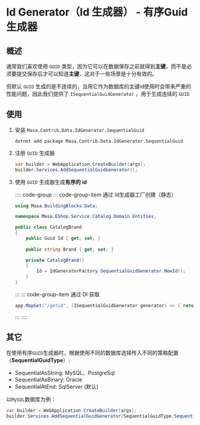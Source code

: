 # Id Generator（Id 生成器） - 有序Guid生成器

## 概述

通常我们喜欢使用 `GUID` 类型，因为它可以在数据保存之前就得到**主键**，而不是必须要提交保存后才可以知道**主键**，这对于一些场景是十分有效的。

但默认 `GUID` 生成的是不连续的，当用它作为数据库的主键id使用时会带来严重的性能问题，因此我们提供了 `ISequentialGuidGenerator` ，用于生成连续的 `GUID`

## 使用

1. 安装 `Masa.Contrib.Data.IdGenerator.SequentialGuid`

   ```shell 终端
   dotnet add package Masa.Contrib.Data.IdGenerator.SequentialGuid
   ```

2. 注册 `GUID` 生成器

   ```csharp 终端
   var builder = WebApplication.CreateBuilder(args);
   builder.Services.AddSequentialGuidGenerator();
   ```

3. 使用 `GUID` 生成器生成**有序的 id**

   :::: code-group
   ::: code-group-item 通过 Id生成器工厂创建（静态）

   ```csharp Domain/Entities/CatalogBrand.cs
   using Masa.BuildingBlocks.Data;
   
   namespace Masa.EShop.Service.Catalog.Domain.Entities;
   
   public class CatalogBrand
   {
       public Guid Id { get; set; }
       
       public string Brand { get; set; }
   
       private CatalogBrand()
       {
           Id = IdGeneratorFactory.SequentialGuidGenerator.NewId();
       }
   }
   ```
   :::
   ::: code-group-item 通过 DI 获取

   ```csharp Program.cs
   app.MapGet("/getid", (ISequentialGuidGenerator generator) => { return generator.NewId(); });
   ```
   :::
   ::::

## 其它

在使用有序`GUID`生成器时，根据使用不同的数据库选择传入不同的策略配置（**SequentialGuidType**）:

* SequentialAsString: MySQL、PostgreSql
* SequentialAsBinary: Oracle
* SequentialAtEnd: SqlServer (默认)

以`MySQL`数据库为例：

```csharp Program.cs
var builder = WebApplication.CreateBuilder(args);
builder.Services.AddSequentialGuidGenerator(SequentialGuidType.SequentialAsString);
```

